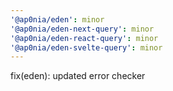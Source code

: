 ```yaml
---
'@ap0nia/eden': minor
'@ap0nia/eden-next-query': minor
'@ap0nia/eden-react-query': minor
'@ap0nia/eden-svelte-query': minor
---
```


fix(eden): updated error checker
